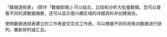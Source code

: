 「数据透视表」 (原作「数据助理」) 可以组合、比较和分析大批量数据。您可以查看不同的源数据摘要，还可以显示感兴趣区域的详细资料并创建报告。

使用数据透视表建立的工作表是交互式工作表。可以根据不同的视角对数据进行排列、重新排列或汇总。
